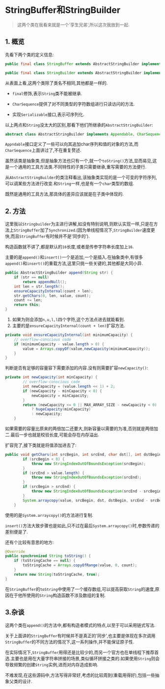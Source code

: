 # StringBuffer和StringBuilder

> 这两个类在我看来就是一个'孪生兄弟',所以这次我放到一起.

## 1. 概览

先看下两个类的定义信息:

```java
public final class StringBuffer extends AbstractStringBuilder implements java.io.Serializable, CharSequence{

public final class StringBuilder extends AbstractStringBuilder implements java.io.Serializable, CharSequence{
```

从表面上看,这两个类除了类名不相同,其他都是一样的.

- `final`修饰,表示`String`类不能被继承.

- `CharSequence`提供了对不同类型的字符数组进行只读访问的方法.
- 实现`Serializable`接口,表示可序列化.

以上两点和`String`没太大的区别,那看下他们所继承的`AbstractStringBuilder`:

```java
abstract class AbstractStringBuilder implements Appendable, CharSequence {
```

`Appndable`接口定义了一些可以向其追加char序列和值的对象的方法,而`CharSequence`上面讲过了,不在重复赘述.

虽然该类是抽象类,但是抽象方法也只有一个,就一个`toString()`方法,显而易见,这是一个通用的工具方法类.不同特性的子类只需要继承,重写需要的方法便行.

从`AbstractStringBuilder`的类注释看出,该抽象类实现的是一个可变的字符序列,可以调某些方法进行改变.和`String`一样,也是有一个`char`类型的数组.

既然是通用的工具方法,那具体的差异应该就是在子类中体现的.

## 2. 方法

这里我以`Stringbuilder`为主进行讲解,如没有特别说明,则默认实现一样,只是在方法上`StringBuffer`加了`Synchronized`.(因为单线程情况下,`StringBuilder`速度更快,而且`StringBuffer`有时候并不是'同步的').

构造函数就不讲了,都是默认的`16`长度,或者是传参字符串长度加上`16`.

主要的是`append()`和`insert()`一个是追加,一个是插入.在抽象类中,有很多`append()`和`insert()`的重载方法,这里只挑一些关键的,其他都是大同小异.

```java
public AbstractStringBuilder append(String str) {
    if (str == null)
        return appendNull();
    int len = str.length();
    ensureCapacityInternal(count + len);
    str.getChars(0, len, value, count);
    count += len;
    return this;
}
```

1. 如果为则会添加`n,u,l,l`四个字符,这个方法点进去就能看到.
2. 主要的是`ensureCapacityInternal(count + len)`扩容方法.

```java
private void ensureCapacityInternal(int minimumCapacity) {
    // overflow-conscious code
    if (minimumCapacity - value.length > 0) {
        value = Arrays.copyOf(value,newCapacity(minimumCapacity));
    }
}
```

判断是否有足够的容量容下需要添加的内容.没有则需要扩容`newCapacity()`:

```java
private int newCapacity(int minCapacity) {
        // overflow-conscious code
        int newCapacity = (value.length << 1) + 2;
        if (newCapacity - minCapacity < 0) {
            newCapacity = minCapacity;
        }
        return (newCapacity <= 0 || MAX_ARRAY_SIZE - newCapacity < 0)
            ? hugeCapacity(minCapacity)
            : newCapacity;
    }
```

如果需要的容量比原来的两倍加二还要大,则新容量以需要的为准,否则就是两倍加二.最后一步也就是校验长度,可能会存在内存溢出.

扩容完了,接下类就是将值添加进去了:

```java
public void getChars(int srcBegin, int srcEnd, char dst[], int dstBegin) {
        if (srcBegin < 0) {
            throw new StringIndexOutOfBoundsException(srcBegin);
        }
        if (srcEnd > value.length) {
            throw new StringIndexOutOfBoundsException(srcEnd);
        }
        if (srcBegin > srcEnd) {
            throw new StringIndexOutOfBoundsException(srcEnd - srcBegin);
        }
        System.arraycopy(value, srcBegin, dst, dstBegin, srcEnd - srcBegin);
    }
```

使用的是`System.arraycopy()`的方法进行复制.

`insert()`方法大致步骤也是如此,只不过在最后`System.arraycopy()`时,参数传递的差别便是了.

还有个比较有意思的地方:

```java
@Override
public synchronized String toString() {
    if (toStringCache == null) {
        toStringCache = Arrays.copyOfRange(value, 0, count);
    }
    return new String(toStringCache, true);
}
```

在`StringBuffer`的`toString`中使用了一个缓存数组,可以提高获取`String`的速度,原因在于他所使用的`String`构造函数不涉及数组的复制.

## 3.杂谈

这两个类在`append()`的方法中,都有构造者模式的特点,以至于可以采用链式写法.

关于上面讲的`StringBuffer`有时候并不是真正的'同步',也主要是体现在多次调用`StringBuffer`的不同方法的情况下,这一系列操作,并不能保证原子性.

在实际情况下,`StringBuffer`用得还是比较少的,而另一个官方也在单线程下推荐首选.主要也是用在大量字符串拼接的场景,类似循环拼接之类的.如果使用`String`则会导致频繁的创建`String`实例,进而对内存造成影响.

不难发现,在这些源码中,方法写得非常好,考虑的比较周到(重载用得好),包括一些抽象父类的设计.